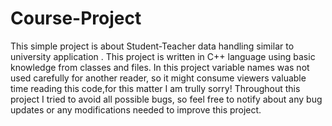 # Course-Project
This simple project is about Student-Teacher data handling similar to university application .
This project is written in C++ language using basic knowledge from classes and files.
In this project variable names was not used carefully for another reader, so it might consume viewers valuable time reading this code,for this matter I am trully sorry!
Throughout this project I tried to avoid all possible bugs, so feel free to notify about any bug updates or any modifications needed to improve this project.
